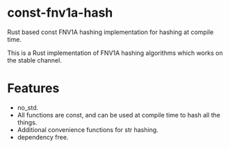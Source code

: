 # const-fnv1a-hash
Rust based const FNV1A hashing implementation for hashing at compile time. 

This is a Rust implementation of FNV1A hashing algorithms which works on the stable channel.

# Features
- no_std.
- All functions are const, and can be used at compile time to hash all the things.
- Additional convenience functions for str hashing.
- dependency free.